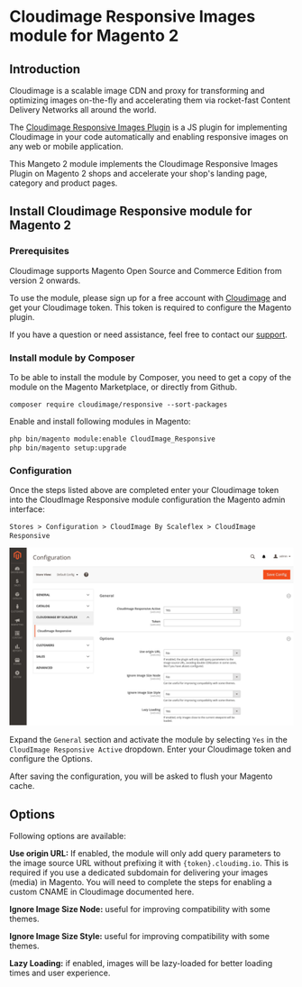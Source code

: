 # Cloudimage Responsive Images module for Magento 2

## Introduction

Cloudimage is a scalable image CDN and proxy for transforming and optimizing images on-the-fly and accelerating them via rocket-fast Content Delivery Networks all around the world. 

The [Cloudimage Responsive Images Plugin](https://scaleflex.github.io/js-cloudimage-responsive) is a JS plugin for implementing Cloudimage in your code automatically and enabling responsive images on any web or mobile application. 

This Mangeto 2 module implements the Cloudimage Responsive Images Plugin on Magento 2 shops and accelerate your shop's landing page, category and product pages.


## Install Cloudimage Responsive module for Magento 2

### Prerequisites

Cloudimage supports Magento Open Source and Commerce Edition from version 2 onwards.

To use the module, please sign up for a free account with [Cloudimage](https://www.cloudimage.io/en/registration) and get your Cloudimage token.
This token is required to configure the Magento plugin.

If you have a question or need assistance, feel free to contact our [support](https://www.cloudimage.io/en/contact-us).

### Install module by Composer

To be able to install the module by Composer, you need to get a copy of the module on the Magento Marketplace, or directly from Github.
 

```shell
composer require cloudimage/responsive --sort-packages
```

Enable and install following modules in Magento:

```shell
php bin/magento module:enable CloudImage_Responsive
php bin/magento setup:upgrade
```

### Configuration

Once the steps listed above are completed enter your Cloudimage token into the CloudImage Responsive module configuration the Magento admin interface:

```
Stores > Configuration > CloudImage By Scaleflex > CloudImage Responsive
```

![CloudImage Responsive Plugin Configuration](doc/images/cloudimage_responsive_plugin_config.png "CloudImage Responsive Configuration Page")

Expand the `General` section and activate the module by selecting `Yes` in the `CloudImage Responsive Active` dropdown. Enter your Cloudimage token and configure the Options.

After saving the configuration, you will be asked to flush your Magento cache.

## Options

Following options are available: 

**Use origin URL:** If enabled, the module will only add query parameters to the image source URL without prefixing it with `{token}.cloudimg.io`. This is required if you use a dedicated subdomain for delivering your images (media) in Magento. You will need to complete the steps for enabling a custom CNAME in Cloudimage documented here.

**Ignore Image Size Node:** useful for improving compatibility with some themes.

**Ignore Image Size Style:** useful for improving compatibility with some themes.

**Lazy Loading:** if enabled, images will be lazy-loaded for better loading times and user experience.
